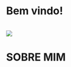 # Bem vindo!
<br>
<a href="https://www.linkedin.com/in/walyson-vons-938540215/">
  <span>
    <img src="https://img.shields.io/badge/linkedin-%230077B5.svg?&style=for-the-badge&logo=linkedin&logoColor=white">
  </span>
</a>
<br>
<h1><strong>SOBRE MIM</strong></h1>
